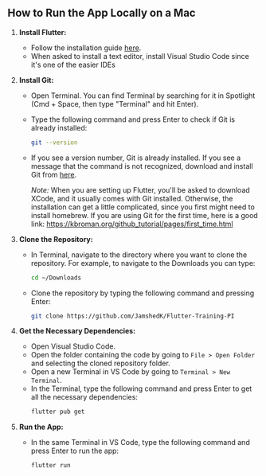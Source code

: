 ## How to Run the App Locally on a Mac

1. **Install Flutter:**
   - Follow the installation guide [here](https://docs.flutter.dev/get-started/install/macos/mobile-ios).
   - When asked to install a text editor, install Visual Studio Code since it's one of the easier IDEs

2. **Install Git:**
   - Open Terminal. You can find Terminal by searching for it in Spotlight (Cmd + Space, then type "Terminal" and hit Enter).
   - Type the following command and press Enter to check if Git is already installed:
     ```bash
     git --version
     ```
   - If you see a version number, Git is already installed. If you see a message that the command is not recognized, download and install Git from
     [here](https://git-scm.com/downloads).

     *Note:* When you are setting up Flutter, you'll be asked to download XCode, and it usually comes with Git installed. Otherwise, the installation can get a little complicated, since you
     first might need to install homebrew. If you are using Git for the first time, here is a good link: https://kbroman.org/github_tutorial/pages/first_time.html

3. **Clone the Repository:**
   - In Terminal, navigate to the directory where you want to clone the repository. For example, to navigate to the Downloads you can type:
     ```bash
     cd ~/Downloads
     ```
   - Clone the repository by typing the following command and pressing Enter:
     ```bash
     git clone https://github.com/JamshedK/Flutter-Training-PI
     ```

4. **Get the Necessary Dependencies:**
   - Open Visual Studio Code.
   - Open the folder containing the code by going to `File > Open Folder` and selecting the cloned repository folder.
   - Open a new Terminal in VS Code by going to `Terminal > New Terminal`.
   - In the Terminal, type the following command and press Enter to get all the necessary dependencies:
     ```bash
     flutter pub get
     ```

5. **Run the App:**
   - In the same Terminal in VS Code, type the following command and press Enter to run the app:
     ```bash
     flutter run
     ```

